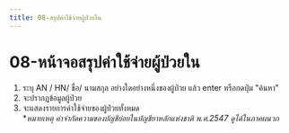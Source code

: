 ```yaml
---
title: 08-สรุปค่าใช้จ่ายผู้ป่วยใน
---
```

# 08-หน้าจอสรุปค่าใช้จ่ายผู้ป่วยใน
1. ระบุ AN / HN/ ชื่อ/ นามสกุล อย่างใดอย่างหนึ่งของผู้ป่วย แล้ว enter หรือกดปุ่ม "ค้นหา"
2. จะปรากฏข้อมูลผู้ป่วย
3. จะแสดงรายการค่าใช้จ่ายของผู้ป่วยทั้งหมด  
**หมายเหตุ  คำจำกัดความของบัญชีย่อยในบัญชียาหลักแห่งชาติ พ.ศ.2547 ดูได้ในภาคผนวก*